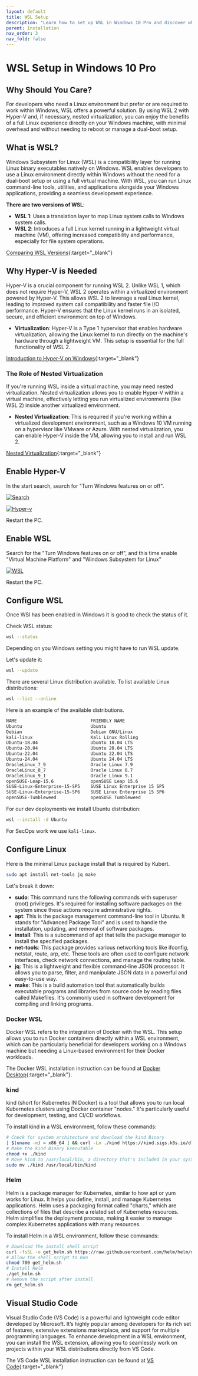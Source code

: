 ```yaml
---
layout: default
title: WSL Setup
description: "Learn how to set up WSL in Windows 10 Pro and discover why it's essential for developers who need a Linux environment within Windows. Run Linux tools and apps seamlessly with WSL 2."
parent: Installation
nav_order: 3
nav_fold: false
---
```


# WSL Setup in Windows 10 Pro

## Why Should You Care?

For developers who need a Linux environment but prefer or are required to work within Windows, WSL offers a powerful solution. By using WSL 2 with Hyper-V and, if necessary, nested virtualization, you can enjoy the benefits of a full Linux experience directly on your Windows machine, with minimal overhead and without needing to reboot or manage a dual-boot setup.

## What is WSL?

Windows Subsystem for Linux (WSL) is a compatibility layer for running Linux binary executables natively on Windows. WSL enables developers to use a Linux environment directly within Windows without the need for a dual-boot setup or using a full virtual machine. With WSL, you can run Linux command-line tools, utilities, and applications alongside your Windows applications, providing a seamless development experience.

**There are two versions of WSL**:

- **WSL 1**: Uses a translation layer to map Linux system calls to Windows system calls.
- **WSL 2**: Introduces a full Linux kernel running in a lightweight virtual machine (VM), offering increased compatibility and performance, especially for file system operations.

[Comparing WSL Versions](https://learn.microsoft.com/en-us/windows/wsl/compare-versions){:target="_blank"}

## Why Hyper-V is Needed

Hyper-V is a crucial component for running WSL 2. Unlike WSL 1, which does not require Hyper-V, WSL 2 operates within a virtualized environment powered by Hyper-V. This allows WSL 2 to leverage a real Linux kernel, leading to improved system call compatibility and faster file I/O performance. Hyper-V ensures that the Linux kernel runs in an isolated, secure, and efficient environment on top of Windows.

- **Virtualization**: Hyper-V is a Type 1 hypervisor that enables hardware virtualization, allowing the Linux kernel to run directly on the machine's hardware through a lightweight VM. This setup is essential for the full functionality of WSL 2.

[Introduction to Hyper-V on Windows](https://learn.microsoft.com/en-us/virtualization/hyper-v-on-windows/about/){:target="_blank"}

### The Role of Nested Virtualization

If you're running WSL inside a virtual machine, you may need nested virtualization. Nested virtualization allows you to enable Hyper-V within a virtual machine, effectively letting you run virtualized environments (like WSL 2) inside another virtualized environment.

- **Nested Virtualization**: This is required if you're working within a virtualized development environment, such as a Windows 10 VM running on a hypervisor like VMware or Azure. With nested virtualization, you can enable Hyper-V inside the VM, allowing you to install and run WSL 2.

[Nested Virtualization](https://learn.microsoft.com/en-us/virtualization/hyper-v-on-windows/user-guide/nested-virtualization){:target="_blank"}

## Enable Hyper-V

In the start search, search for "Turn Windows features on or off".

[![Search](/kubert-assistant-lite/assets/images/windows/start-search.png)](/kubert-assistant-lite/assets/images/windows/start-search.png)

[![Hyper-v](/kubert-assistant-lite/assets/images/windows/turn-on-hyper-v.png)](/kubert-assistant-lite/assets/images/windows/turn-on-hyper-v.png)

Restart the PC.

## Enable WSL

Search for the "Turn Windows features on or off", and this time enable "Virtual Machine Platform" and "Windows Subsystem for Linux"

[![WSL](/kubert-assistant-lite/assets/images/windows/turn-on-wsl.png)](/kubert-assistant-lite/assets/images/windows/wsl.png)

Restart the PC.

## Configure WSL

Once WSl has been enabled in Windows it is good to check the status of it.

Check WSL status:

```bash
wsl --status
```

Depending on you Windows setting you might have to run WSL update.

Let's update it:

```bash
wsl --update
```

There are several Linux distribution available.
To list available Linux distributions:

```bash
wsl --list --online
```

Here is an example of the available distributions.

```bash
NAME                            FRIENDLY NAME
Ubuntu                          Ubuntu
Debian                          Debian GNU/Linux
kali-linux                      Kali Linux Rolling
Ubuntu-18.04                    Ubuntu 18.04 LTS
Ubuntu-20.04                    Ubuntu 20.04 LTS
Ubuntu-22.04                    Ubuntu 22.04 LTS
Ubuntu-24.04                    Ubuntu 24.04 LTS
OracleLinux_7_9                 Oracle Linux 7.9
OracleLinux_8_7                 Oracle Linux 8.7
OracleLinux_9_1                 Oracle Linux 9.1
openSUSE-Leap-15.6              openSUSE Leap 15.6
SUSE-Linux-Enterprise-15-SP5    SUSE Linux Enterprise 15 SP5
SUSE-Linux-Enterprise-15-SP6    SUSE Linux Enterprise 15 SP6
openSUSE-Tumbleweed             openSUSE Tumbleweed
```

For our dev deployments we install Ubuntu distribution:

```bash
wsl --install -d Ubuntu
```

For SecOps work we use `kali-linux`.

## Configure Linux

Here is the minimal Linux package install that is required by Kubert.

```bash
sudo apt install net-tools jq make
```

Let's break it down:

- **sudo**: This command runs the following commands with superuser (root) privileges. It's required for installing software packages on the system since these actions require administrative rights.
- **apt**: This is the package management command-line tool in Ubuntu. It stands for "Advanced Package Tool" and is used to handle the installation, updating, and removal of software packages.
- **install**: This is a subcommand of apt that tells the package manager to install the specified packages.
- **net-tools**: This package provides various networking tools like ifconfig, netstat, route, arp, etc. These tools are often used to configure network interfaces, check network connections, and manage the routing table.
- **jq**: This is a lightweight and flexible command-line JSON processor. It allows you to parse, filter, and manipulate JSON data in a powerful and easy-to-use way.
- **make**: This is a build automation tool that automatically builds executable programs and libraries from source code by reading files called Makefiles. It's commonly used in software development for compiling and linking programs.

### Docker WSL

Docker WSL refers to the integration of Docker with the WSL. This setup allows you to run Docker containers directly within a WSL environment, which can be particularly beneficial for developers working on a Windows machine but needing a Linux-based environment for their Docker workloads.

The Docker WSL installation instruction can be found at [Docker Desktop](https://docs.docker.com/desktop/wsl/){:target="_blank"}.

### kind

kind (short for Kubernetes IN Docker) is a tool that allows you to run local Kubernetes clusters using Docker container "nodes." It's particularly useful for development, testing, and CI/CD workflows.

To install kind in a WSL environment, follow these commands:

```bash
# Check for system architecture and download the kind Binary
[ $(uname -m) = x86_64 ] && curl -Lo ./kind https://kind.sigs.k8s.io/dl/v0.24.0/kind-linux-amd64
# Make the kind Binary Executable
chmod +x ./kind
# Move kind to /usr/local/bin, a directory that's included in your system's PATH. This allows you to run kind from anywhere in your terminal without specifying its full path.
sudo mv ./kind /usr/local/bin/kind
```

### Helm

Helm is a package manager for Kubernetes, similar to how apt or yum works for Linux. It helps you define, install, and manage Kubernetes applications. Helm uses a packaging format called "charts," which are collections of files that describe a related set of Kubernetes resources. Helm simplifies the deployment process, making it easier to manage complex Kubernetes applications with many resources.

To install Helm in a WSL environment, follow these commands:

```bash
# Download the install shell script
curl -fsSL -o get_helm.sh https://raw.githubusercontent.com/helm/helm/master/scripts/get-helm-3
# Allow the shell script to Run
chmod 700 get_helm.sh
# Install Helm
./get_helm.sh
# Remove the script after install
rm get_helm.sh
```

## Visual Studio Code

Visual Studio Code (VS Code) is a powerful and lightweight code editor developed by Microsoft. It’s highly popular among developers for its rich set of features, extensive extensions marketplace, and support for multiple programming languages. To enhance development in a WSL environment, you can install the WSL extension, allowing you to seamlessly work on projects within your WSL distributions directly from VS Code.

The VS Code WSL installation instruction can be found at [VS Code](https://code.visualstudio.com/docs/remote/wsl){:target="_blank"}
